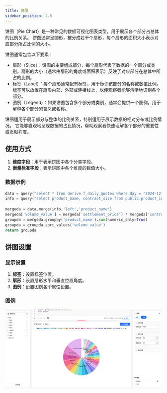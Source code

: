```yaml
---
title: 饼图
sidebar_position: 2.5
---
```


饼图（Pie Chart）是一种常见的数据可视化图表类型，用于展示各个部分占总体的比例关系。
饼图通常呈圆形，被分成若干个扇形，每个扇形的面积大小表示对应部分所占比例的大小。

饼图通常包含以下要素：

- 扇形（Slice）：饼图的主要组成部分，每个扇形代表了数据的一个部分或类别。扇形的大小（通常由扇形的角度或面积表示）反映了对应部分在总体中所占的比例。
- 标签（Label）：每个扇形通常配有标签，用于标识该部分的名称或数值比例。标签可以放置在扇形内部、外部或连接线上，以便观察者能够清晰地识别各个部分。
- 图例（Legend）：如果饼图包含多个部分或类别，通常会提供一个图例，用于解释各个部分的含义或名称。

饼图适用于展示部分与整体的比例关系，特别适用于展示数据的相对分布或比例情况。
它能够直观地呈现数据的占比情况，帮助观察者快速理解各个部分的重要性或贡献程度。

## 使用方式


1. **维度字段**：用于表示饼图中各个分类字段。
2. **衡量标准字段**：表示饼图中各个维度的数值大小。 



### 数据示例

```py
data = query("select * from derive.f_daily_quotes where day = '2024-12-17' ")
info = query("select product_name, contract_size from public.product_info where futures_type = '期货'")

mergeda = data.merge(info,'left','product_name')
mergeda['volume_value'] = mergeda['settlement_price'] * mergeda['contract_size'] * mergeda['volume']
groupda = mergeda.groupby('product_name').sum(numeric_only=True)
groupda = groupda.sort_values('volume_value')
return groupda
```


## 饼图设置

### 显示设置

1. **标签**：设置标签位置。
1. **扇形**：设置扇形水平和垂直位置角度。  
2. **图例**：设置图例各个属性设置。



### 图例

![扇形图](./pie.png)
